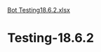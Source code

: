 [Bot Testing18.6.2.xlsx](https://github.com/DmitriFyut/Testing-18.6.2/files/9485783/Bot.Testing18.6.2.xlsx)
# Testing-18.6.2
